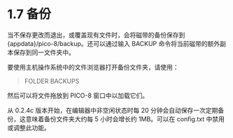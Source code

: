 # 1.7 备份

当不保存更改而退出，或覆盖现有文件时，会将磁带的备份保存到 {appdata}/pico-8/backup。还可以通过输入 BACKUP 命令将当前磁带的额外副本保存到同一文件夹中。

要使用主机操作系统中的文件浏览器打开备份文件夹，请使用：

> FOLDER BACKUPS  

然后可以将文件拖放到 PICO-8 窗口中以加载它们。

从 0.2.4c 版本开始，在编辑器中非空闲状态时每 20 分钟会自动保存一次定期备份，这意味着备份文件夹大约每 5 小时会增长约 1MB。可以在 config.txt 中禁用或调整此功能。
